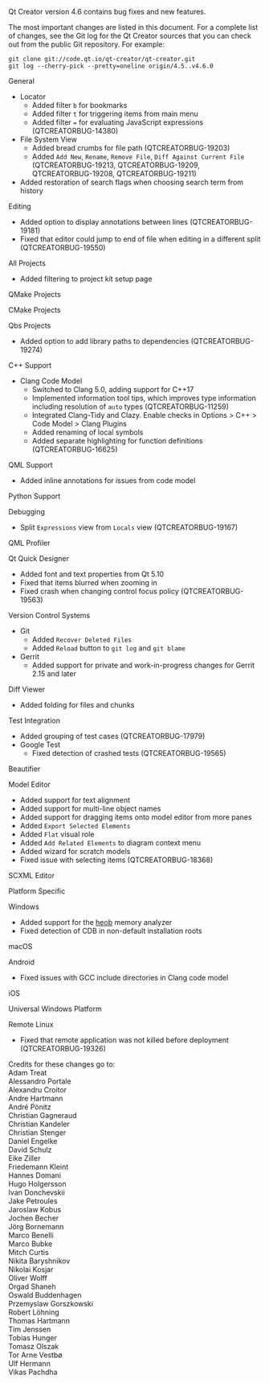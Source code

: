 Qt Creator version 4.6 contains bug fixes and new features.

The most important changes are listed in this document. For a complete
list of changes, see the Git log for the Qt Creator sources that
you can check out from the public Git repository. For example:

    git clone git://code.qt.io/qt-creator/qt-creator.git
    git log --cherry-pick --pretty=oneline origin/4.5..v4.6.0

General

* Locator
    * Added filter `b` for bookmarks
    * Added filter `t` for triggering items from main menu
    * Added filter `=` for evaluating JavaScript expressions
      (QTCREATORBUG-14380)
* File System View
    * Added bread crumbs for file path (QTCREATORBUG-19203)
    * Added `Add New`, `Rename`, `Remove File`, `Diff Against Current File`
      (QTCREATORBUG-19213, QTCREATORBUG-19209, QTCREATORBUG-19208,
      QTCREATORBUG-19211)
* Added restoration of search flags when choosing search term from history

Editing

* Added option to display annotations between lines (QTCREATORBUG-19181)
* Fixed that editor could jump to end of file when editing in a different split
  (QTCREATORBUG-19550)

All Projects

* Added filtering to project kit setup page

QMake Projects

CMake Projects

Qbs Projects

* Added option to add library paths to dependencies (QTCREATORBUG-19274)

C++ Support

* Clang Code Model
    * Switched to Clang 5.0, adding support for C++17
    * Implemented information tool tips, which improves type information
      including resolution of `auto` types (QTCREATORBUG-11259)
    * Integrated Clang-Tidy and Clazy.
      Enable checks in Options > C++ > Code Model > Clang Plugins
    * Added renaming of local symbols
    * Added separate highlighting for function definitions (QTCREATORBUG-16625)

QML Support

* Added inline annotations for issues from code model

Python Support

Debugging

* Split `Expressions` view from `Locals` view (QTCREATORBUG-19167)

QML Profiler

Qt Quick Designer

* Added font and text properties from Qt 5.10
* Fixed that items blurred when zooming in
* Fixed crash when changing control focus policy (QTCREATORBUG-19563)

Version Control Systems

* Git
    * Added `Recover Deleted Files`
    * Added `Reload` button to `git log` and `git blame`
* Gerrit
    * Added support for private and work-in-progress changes for
      Gerrit 2.15 and later

Diff Viewer

* Added folding for files and chunks

Test Integration

* Added grouping of test cases (QTCREATORBUG-17979)
* Google Test
    * Fixed detection of crashed tests (QTCREATORBUG-19565)

Beautifier

Model Editor

* Added support for text alignment
* Added support for multi-line object names
* Added support for dragging items onto model editor from more panes
* Added `Export Selected Elements`
* Added `Flat` visual role
* Added `Add Related Elements` to diagram context menu
* Added wizard for scratch models
* Fixed issue with selecting items (QTCREATORBUG-18368)

SCXML Editor

Platform Specific

Windows

* Added support for the [heob](https://github.com/ssbssa/heob/releases)
  memory analyzer
* Fixed detection of CDB in non-default installation roots

macOS

Android

* Fixed issues with GCC include directories in Clang code model

iOS

Universal Windows Platform

Remote Linux

* Fixed that remote application was not killed before deployment
  (QTCREATORBUG-19326)

Credits for these changes go to:  
Adam Treat  
Alessandro Portale  
Alexandru Croitor  
Andre Hartmann  
André Pönitz  
Christian Gagneraud  
Christian Kandeler  
Christian Stenger  
Daniel Engelke  
David Schulz  
Eike Ziller  
Friedemann Kleint  
Hannes Domani  
Hugo Holgersson  
Ivan Donchevskii  
Jake Petroules  
Jaroslaw Kobus  
Jochen Becher  
Jörg Bornemann  
Marco Benelli  
Marco Bubke  
Mitch Curtis  
Nikita Baryshnikov  
Nikolai Kosjar  
Oliver Wolff  
Orgad Shaneh  
Oswald Buddenhagen  
Przemyslaw Gorszkowski  
Robert Löhning  
Thomas Hartmann  
Tim Jenssen  
Tobias Hunger  
Tomasz Olszak  
Tor Arne Vestbø  
Ulf Hermann  
Vikas Pachdha
